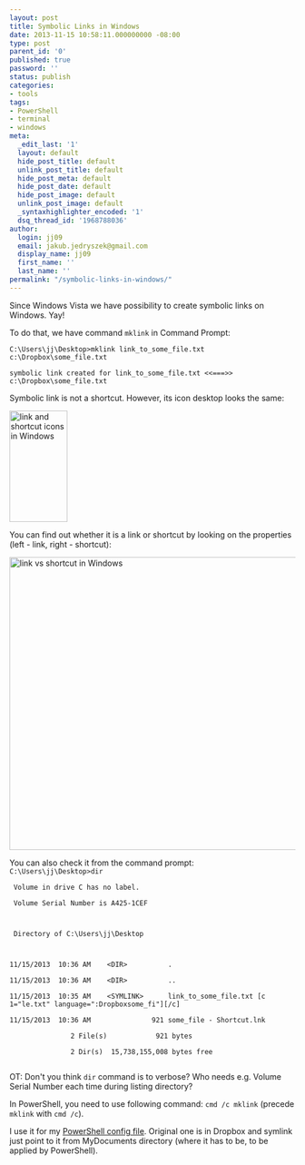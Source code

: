 ```yaml
---
layout: post
title: Symbolic Links in Windows
date: 2013-11-15 10:58:11.000000000 -08:00
type: post
parent_id: '0'
published: true
password: ''
status: publish
categories:
- tools
tags:
- PowerShell
- terminal
- windows
meta:
  _edit_last: '1'
  layout: default
  hide_post_title: default
  unlink_post_title: default
  hide_post_meta: default
  hide_post_date: default
  hide_post_image: default
  unlink_post_image: default
  _syntaxhighlighter_encoded: '1'
  dsq_thread_id: '1968788036'
author:
  login: jj09
  email: jakub.jedryszek@gmail.com
  display_name: jj09
  first_name: ''
  last_name: ''
permalink: "/symbolic-links-in-windows/"
---
```

<p>Since Windows Vista we have possibility to create symbolic links on Windows. Yay!</p>
<p>To do that, we have command <code>mklink</code> in Command Prompt:</p>
<p><code>C:\Users\jj\Desktop>mklink link_to_some_file.txt c:\Dropbox\some_file.txt<br />
symbolic link created for link_to_some_file.txt <<===>> c:\Dropbox\some_file.txt</code></p>
<p>Symbolic link is not a shortcut. However, its icon desktop looks the same:</p>
<p><img src="{{ site.baseurl }}/assets/2013/11/link_and_shortcut_icons.png" alt="link and shortcut icons in Windows" width="102" height="196" class="aligncenter size-full wp-image-790" /></p>
<p>You can find out whether it is a link or shortcut by looking on the properties (left - link, right - shortcut):</p>
<p><img src="{{ site.baseurl }}/assets/2013/11/link_vs_shortcut.png" alt="link vs shortcut in Windows" width="753" height="516" class="aligncenter size-full wp-image-791" /></p>
<p>You can also check it from the command prompt:<br />
<code>C:\Users\jj\Desktop>dir<br />
 Volume in drive C has no label.<br />
 Volume Serial Number is A425-1CEF</p>
<p> Directory of C:\Users\jj\Desktop</p>
<p>11/15/2013  10:36 AM    &lt;DIR>          .<br />
11/15/2013  10:36 AM    &lt;DIR>          ..<br />
11/15/2013  10:35 AM    &lt;SYMLINK>      link_to_some_file.txt [c 1="le.txt" language=":Dropboxsome_fi"][/c]<br />
11/15/2013  10:36 AM               921 some_file - Shortcut.lnk<br />
               2 File(s)            921 bytes<br />
               2 Dir(s)  15,738,155,008 bytes free<br />
</code></p>
<p>OT: Don't you think <code>dir</code> command is to verbose? Who needs e.g. Volume Serial Number each time during listing directory?</p>
<p>In PowerShell, you need to use following command: <code>cmd /c mklink</code> (precede <code>mklink</code> with <code>cmd /c</code>).</p>
<p>I use it for my <a href="http://jj09.net/windows-powershell-profile/" title="Windows PowerShell profile">PowerShell config file</a>. Original one is in Dropbox and symlink just point to it from MyDocuments directory (where it has to be, to be applied by PowerShell).</p>
